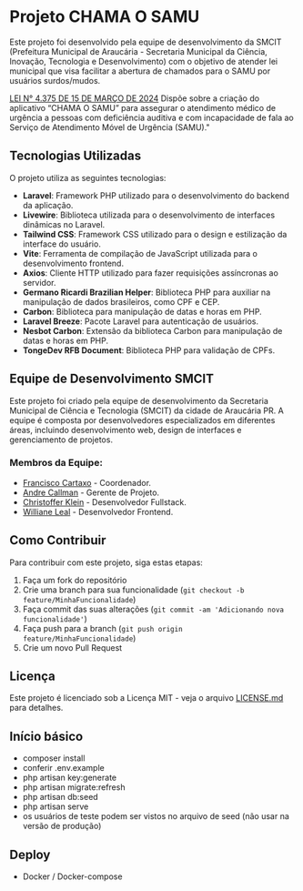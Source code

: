 # Projeto CHAMA O SAMU

Este projeto foi desenvolvido pela equipe de desenvolvimento da SMCIT (Prefeitura Municipal de Araucária - Secretaria Municipal da Ciência, Inovação,
                Tecnologia e Desenvolvimento) com o objetivo de atender lei municipal que visa facilitar a abertura de chamados para o SAMU por usuários surdos/mudos.

[LEI N° 4.375 DE 15 DE MARÇO DE 2024](https://sapl.araucaria.pr.leg.br/norma/1833)
Dispõe sobre a criação do aplicativo “CHAMA O SAMU” para assegurar o atendimento médico de urgência a pessoas com deficiência auditiva e com incapacidade de fala ao Serviço de Atendimento Móvel de Urgência (SAMU)."

## Tecnologias Utilizadas

O projeto utiliza as seguintes tecnologias:

- **Laravel**: Framework PHP utilizado para o desenvolvimento do backend da aplicação.
- **Livewire**: Biblioteca utilizada para o desenvolvimento de interfaces dinâmicas no Laravel.
- **Tailwind CSS**: Framework CSS utilizado para o design e estilização da interface do usuário.
- **Vite**: Ferramenta de compilação de JavaScript utilizada para o desenvolvimento frontend.
- **Axios**: Cliente HTTP utilizado para fazer requisições assíncronas ao servidor.
- **Germano Ricardi Brazilian Helper**: Biblioteca PHP para auxiliar na manipulação de dados brasileiros, como CPF e CEP.
- **Carbon**: Biblioteca para manipulação de datas e horas em PHP.
- **Laravel Breeze**: Pacote Laravel para autenticação de usuários.
- **Nesbot Carbon**: Extensão da biblioteca Carbon para manipulação de datas e horas em PHP.
- **TongeDev RFB Document**: Biblioteca PHP para validação de CPFs.

## Equipe de Desenvolvimento SMCIT

Este projeto foi criado pela equipe de desenvolvimento da Secretaria Municipal de Ciência e Tecnologia (SMCIT) da cidade de Araucária PR. A equipe é composta por desenvolvedores especializados em diferentes áreas, incluindo desenvolvimento web, design de interfaces e gerenciamento de projetos.

### Membros da Equipe:

- [Francisco Cartaxo](https://github.com/chicocartaxo) - Coordenador.
- [Andre Callman](https://github.com/andrecallman) - Gerente de Projeto.
- [Christoffer Klein](https://github.com/bravo18br) - Desenvolvedor Fullstack.
- [Williane Leal](https://github.com/willianeleal) - Desenvolvedor Frontend.

## Como Contribuir

Para contribuir com este projeto, siga estas etapas:

1. Faça um fork do repositório
2. Crie uma branch para sua funcionalidade (`git checkout -b feature/MinhaFuncionalidade`)
3. Faça commit das suas alterações (`git commit -am 'Adicionando nova funcionalidade'`)
4. Faça push para a branch (`git push origin feature/MinhaFuncionalidade`)
5. Crie um novo Pull Request

## Licença

Este projeto é licenciado sob a Licença MIT - veja o arquivo [LICENSE.md](LICENSE.md) para detalhes.

## Início básico

- composer install
- conferir .env.example
- php artisan key:generate
- php artisan migrate:refresh
- php artisan db:seed
- php artisan serve
- os usuários de teste podem ser vistos no arquivo de seed (não usar na versão de produção)

## Deploy

- Docker / Docker-compose